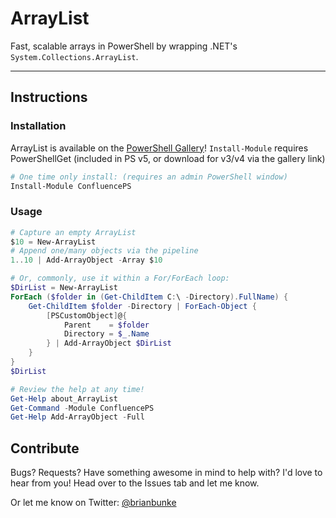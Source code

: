 # ArrayList

Fast, scalable arrays in PowerShell by wrapping .NET's `System.Collections.ArrayList`.

<!--more-->

---

## Instructions

### Installation

ArrayList is available on the [PowerShell Gallery]! `Install-Module` requires PowerShellGet (included in PS v5, or download for v3/v4 via the gallery link)

```powershell
# One time only install: (requires an admin PowerShell window)
Install-Module ConfluencePS
```

### Usage

```powershell
# Capture an empty ArrayList
$10 = New-ArrayList
# Append one/many objects via the pipeline
1..10 | Add-ArrayObject -Array $10

# Or, commonly, use it within a For/ForEach loop:
$DirList = New-ArrayList
ForEach ($folder in (Get-ChildItem C:\ -Directory).FullName) {
    Get-ChildItem $folder -Directory | ForEach-Object {
        [PSCustomObject]@{
            Parent    = $folder
            Directory = $_.Name
        } | Add-ArrayObject $DirList
    }
}
$DirList

# Review the help at any time!
Get-Help about_ArrayList
Get-Command -Module ConfluencePS
Get-Help Add-ArrayObject -Full
```

## Contribute

Bugs? Requests? Have something awesome in mind to help with? I'd love to hear from you! Head over to the Issues tab and let me know.

Or let me know on Twitter: [@brianbunke]



  [PowerShell Gallery]: https://www.powershellgallery.com
  [@brianbunke]: https://twitter.com/brianbunke
